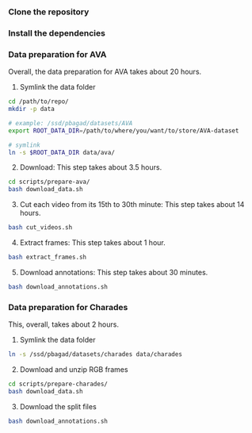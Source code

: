 ### Clone the repository

### Install the dependencies

### Data preparation for AVA

Overall, the data preparation for AVA takes about 20 hours.

1. Symlink the data folder
```sh
cd /path/to/repo/
mkdir -p data

# example: /ssd/pbagad/datasets/AVA
export ROOT_DATA_DIR=/path/to/where/you/want/to/store/AVA-dataset

# symlink
ln -s $ROOT_DATA_DIR data/ava/
```

2. Download: This step takes about 3.5 hours.
```sh
cd scripts/prepare-ava/
bash download_data.sh
```

3. Cut each video from its 15th to 30th minute: This step takes about 14 hours.
```sh
bash cut_videos.sh
```

4. Extract frames: This step takes about 1 hour.
```sh
bash extract_frames.sh
```

5. Download annotations: This step takes about 30 minutes.
```sh
bash download_annotations.sh
```


### Data preparation for Charades

This, overall, takes about 2 hours.

1. Symlink the data folder
```sh
ln -s /ssd/pbagad/datasets/charades data/charades
```

2. Download and unzip RGB frames
```sh
cd scripts/prepare-charades/
bash download_data.sh
```

3. Download the split files
```sh
bash download_annotations.sh
```